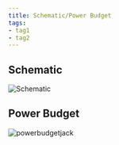 ```yaml
---
title: Schematic/Power Budget
tags:
- tag1
- tag2
---
```



## Schematic

![Schematic](https://github.com/user-attachments/assets/76c9005a-bf3a-4fa7-b2dc-561751cd815d)

## Power Budget

![powerbudgetjack](https://github.com/user-attachments/assets/ed784e72-e6d4-452d-a33c-b954ae1266ec)
